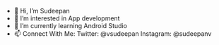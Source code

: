- 👋 Hi, I’m Sudeepan
- 👀 I’m interested in App development
- 🌱 I’m currently learning Android Studio
- 📫 Connect With Me:
Twitter: @vsudeepan
Instagram: @sudeepanv

<!---
sudeepanv/sudeepanv is a ✨ special ✨ repository because its `README.md` (this file) appears on your GitHub profile.
You can click the Preview link to take a look at your changes.
--->
